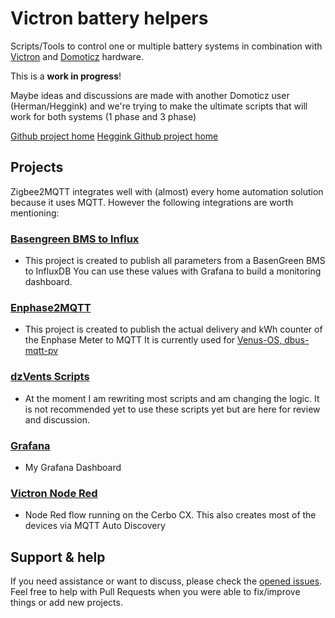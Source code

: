 
# Victron battery helpers
Scripts/Tools to control one or multiple battery systems in combination with [Victron](https://www.victronenergy.com) and [Domoticz](https://domoticz.com) hardware.

This is a **work in progress**!

Maybe ideas and discussions are made with another Domoticz user (Herman/Heggink) and we're trying to make the ultimate scripts that will work for both systems (1 phase and 3 phase)

[Github project home](https://github.com/gizmocuz/Victron)
[Heggink Github project home](https://github.com/heggink/domoticz-victron)

## Projects
Zigbee2MQTT integrates well with (almost) every home automation solution because it uses MQTT. However the following integrations are worth mentioning:

### [Basengreen BMS to Influx](https://github.com/gizmocuz/Victron/tree/main/Basengreen%20BMS%20to%20Influx)
- This project is created to publish all parameters from a BasenGreen BMS to InfluxDB You can use these values with Grafana to build a monitoring dashboard.

### [Enphase2MQTT](https://github.com/gizmocuz/Victron/tree/main/Enphase2MQTT)
- This project is created to publish the actual delivery and kWh counter of the Enphase Meter to MQTT
It is currently used for [Venus-OS, dbus-mqtt-pv](https://github.com/mr-manuel/venus-os_dbus-mqtt-pv)

### [dzVents Scripts](https://github.com/gizmocuz/Victron/tree/main/dzVents)
- At the moment I am rewriting most scripts and am changing the logic.
It is not recommended yet to use these scripts yet but are here for review and discussion.

### [Grafana](https://github.com/gizmocuz/Victron/tree/main/Grafana)
- My Grafana Dashboard

### [Victron Node Red](https://github.com/gizmocuz/Victron/tree/main/Victron%20Node%20Red)
- Node Red flow running on the Cerbo CX. This also creates most of the devices via MQTT Auto Discovery

## Support & help
If you need assistance or want to discuss, please check the [opened issues](https://github.com/gizmocuz/Victron/issues).
Feel free to help with Pull Requests when you were able to fix/improve things or add new projects.
